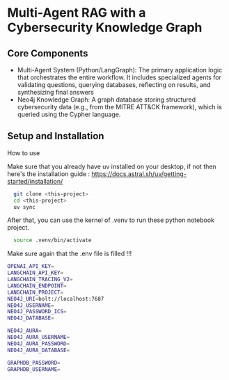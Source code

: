 
# Multi-Agent RAG with a Cybersecurity Knowledge Graph


## Core Components

- Multi-Agent System (Python/LangGraph): The primary application logic that orchestrates the entire workflow. It includes specialized agents for validating questions, querying databases, reflecting on results, and synthesizing final answers
- Neo4j Knowledge Graph: A graph database storing structured cybersecurity data (e.g., from the MITRE ATT&CK framework), which is queried using the Cypher language.


## Setup and Installation

How to use

Make sure that you already have uv installed on your desktop, if not then here's the installation guide : https://docs.astral.sh/uv/getting-started/installation/ 

```bash
  git clone <this-project>
  cd <this-project>
  uv sync
```

After that, you can use the kernel of .venv to run these python notebook project.

```bash
  source .venv/bin/activate
```

Make sure again that the .env file is filled !!!
```bash
OPENAI_API_KEY=
LANGCHAIN_API_KEY=
LANGCHAIN_TRACING_V2=
LANGCHAIN_ENDPOINT=
LANGCHAIN_PROJECT=
NEO4J_URI=bolt://localhost:7687
NEO4J_USERNAME=    
NEO4J_PASSWORD_ICS=
NEO4J_DATABASE=

NEO4J_AURA=
NEO4J_AURA_USERNAME=
NEO4J_AURA_PASSWORD=
NEO4J_AURA_DATABASE=

GRAPHDB_PASSWORD=
GRAPHDB_USERNAME=
```